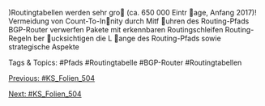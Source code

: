 )Routingtabellen werden sehr gro (ca. 650 000 Eintr age, Anfang 2017)!
Vermeidung von Count-To-Innity durch Mitf uhren des Routing-Pfads
BGP-Router verwerfen Pakete mit erkennbaren Routingschleifen
Routing-Regeln ber ucksichtigen die L ange des Routing-Pfads sowie
strategische Aspekte

   Tags & Topics:
   #Pfads
   #Routingtabelle
   #BGP-Router
   #Routingtabellen

[Previous: #KS_Folien_504](KS_Folien_504.md)

[Next: #KS_Folien_504](KS_Folien_504.md)